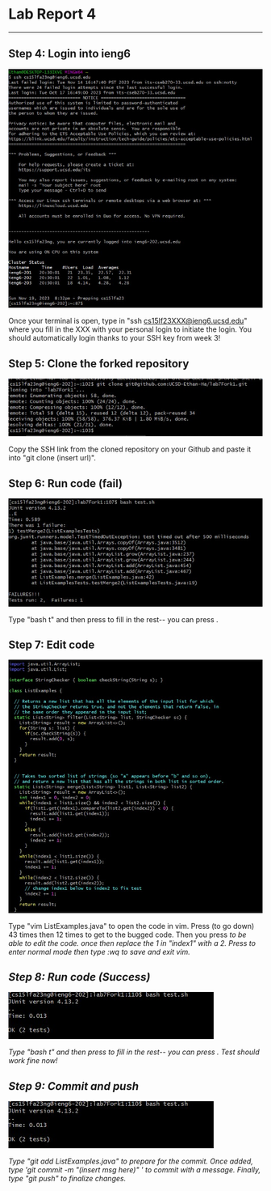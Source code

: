 # Lab Report 4
---

Step 4: Login into ieng6
---

![image](ssh_loginLabR4.jpg)

Once your terminal is open, type in "ssh cs15lf23XXX@ieng6.ucsd.edu" where you fill in the XXX with your personal login to initiate the login. You should automatically login thanks to your SSH key from week 3!   

Step 5: Clone the forked repository
---

![image](git_cloneLabR4.jpg)

Copy the SSH link from the cloned repository on your Github and paste it into "git clone (insert url)".   

Step 6: Run code (fail)
---

![image](testFailedLabR4.jpg)

Type "bash t" and then press <tab> to fill in the rest-- you can press <enter>. 

Step 7: Edit code
---

![image](vimLabR4.jpg)

Type "vim ListExamples.java" to open the code in vim. Press <j> (to go down) 43 times then <l> 12 times to get to the bugged code. Then you press <i> to be able to edit the code. <Backspace> once then replace the 1 in "index1" with a 2. Press <escape> to enter normal mode then type :wq to save and exit vim.   

Step 8: Run code (Success)
---

![image](testSuccessLabR4.jpg)

Type "bash t" and then press <tab> to fill in the rest-- you can press <enter>. Test should work fine now!

Step 9: Commit and push
---

![image](testSuccessLabR4.jpg)

Type "git add ListExamples.java" to prepare for the commit. Once added, type 'git commit -m "(insert msg here)" ' to commit with a message. Finally, type "git push" to finalize changes.
